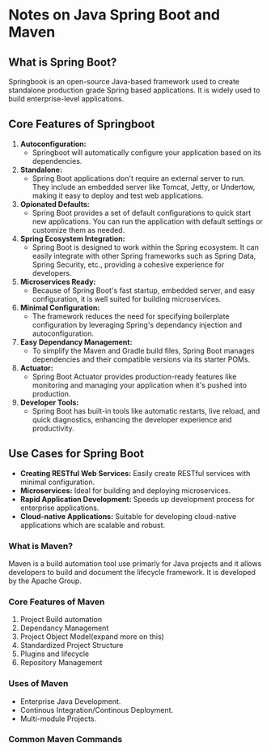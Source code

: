 # Notes on Java Spring Boot and Maven

## What is Spring Boot?
Springbook is an open-source Java-based framework used to create standalone production grade Spring based applications. It is widely used to build enterprise-level applications. 

## **Core Features of Springboot**
1. **Autoconfiguration:**
	- Springboot will automatically configure your application based on its dependencies. 
2. **Standalone:**
	- Spring Boot applications don't require an external server to run. They include an embedded server like Tomcat, Jetty, or Undertow, making it easy to deploy and test web applications. 
3. **Opionated Defaults:**
	- Spring Boot provides a set of default configurations to quick start new applications. You can run the application with default settings or customize them as needed. 
4. **Spring Ecosystem Integration:**
	- Spring Boot is designed to work within the Spring ecosystem. It can easily integrate with other Spring frameworks such as Spring Data, Spring Security, etc., providing a cohesive experience for developers. 
5. **Microservices Ready:**
	- Because of Spring Boot's fast startup, embedded server, and easy configuration, it is well suited for building microservices. 
6. **Minimal Configuration:** 
	- The framework reduces the need for specifying boilerplate configuration by leveraging Spring's dependancy injection and autoconfiguration.
7. **Easy Dependancy Management:**
	- To simplify the Maven and Gradle build files, Spring Boot manages dependencies and their compatible versions via its starter POMs.
8. **Actuator:**
	- Spring Boot Actuator provides production-ready features like monitoring and managing your application when it's pushed into production. 
9. **Developer Tools:**
	- Spring Boot has built-in tools like automatic restarts, live reload, and quick diagnostics, enhancing the developer experience and productivity. 

## Use Cases for Spring Boot
- **Creating RESTful Web Services:** Easily create RESTful services with minimal configuration. 
- **Microservices:** Ideal for building and deploying microservices.
- **Rapid Application Development:** Speeds up development process for enterprise applications. 
- **Cloud-native Applications:** Suitable for developing cloud-native applications which are scalable and robust. 



### What is Maven?
Maven is a build automation tool use primarly for Java projects and it allows developers to build and document the lifecycle framework. It is developed by the Apache Group.
### Core Features of Maven
1. Project Build automation
2. Dependancy Management
3. Project Object Model(expand more on this)
4. Standardized Project Structure
5. Plugins and lifecycle
6. Repository Management

### Uses of Maven
- Enterprise Java Development.
- Continous Integration/Continous Deployment.
- Multi-module Projects. 

### Common Maven Commands